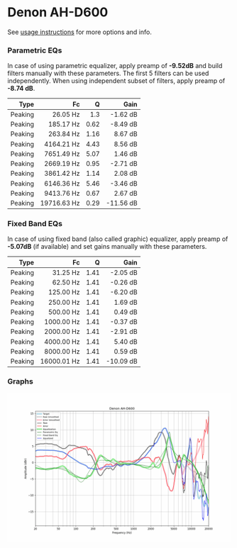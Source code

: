 # Denon AH-D600
See [usage instructions](https://github.com/jaakkopasanen/AutoEq#usage) for more options and info.

### Parametric EQs
In case of using parametric equalizer, apply preamp of **-9.52dB** and build filters manually
with these parameters. The first 5 filters can be used independently.
When using independent subset of filters, apply preamp of **-8.74 dB**.

| Type    | Fc          |    Q | Gain      |
|--------:|------------:|-----:|----------:|
| Peaking | 26.05 Hz    | 1.3  | -1.62 dB  |
| Peaking | 185.17 Hz   | 0.62 | -8.49 dB  |
| Peaking | 263.84 Hz   | 1.16 | 8.67 dB   |
| Peaking | 4164.21 Hz  | 4.43 | 8.56 dB   |
| Peaking | 7651.49 Hz  | 5.07 | 1.46 dB   |
| Peaking | 2669.19 Hz  | 0.95 | -2.71 dB  |
| Peaking | 3861.42 Hz  | 1.14 | 2.08 dB   |
| Peaking | 6146.36 Hz  | 5.46 | -3.46 dB  |
| Peaking | 9413.76 Hz  | 0.67 | 2.67 dB   |
| Peaking | 19716.63 Hz | 0.29 | -11.56 dB |

### Fixed Band EQs
In case of using fixed band (also called graphic) equalizer, apply preamp of **-5.07dB**
(if available) and set gains manually with these parameters.

| Type    | Fc          |    Q | Gain      |
|--------:|------------:|-----:|----------:|
| Peaking | 31.25 Hz    | 1.41 | -2.05 dB  |
| Peaking | 62.50 Hz    | 1.41 | -0.26 dB  |
| Peaking | 125.00 Hz   | 1.41 | -6.20 dB  |
| Peaking | 250.00 Hz   | 1.41 | 1.69 dB   |
| Peaking | 500.00 Hz   | 1.41 | 0.49 dB   |
| Peaking | 1000.00 Hz  | 1.41 | -0.37 dB  |
| Peaking | 2000.00 Hz  | 1.41 | -2.91 dB  |
| Peaking | 4000.00 Hz  | 1.41 | 5.40 dB   |
| Peaking | 8000.00 Hz  | 1.41 | 0.59 dB   |
| Peaking | 16000.01 Hz | 1.41 | -10.09 dB |

### Graphs
![](./Denon%20AH-D600.png)